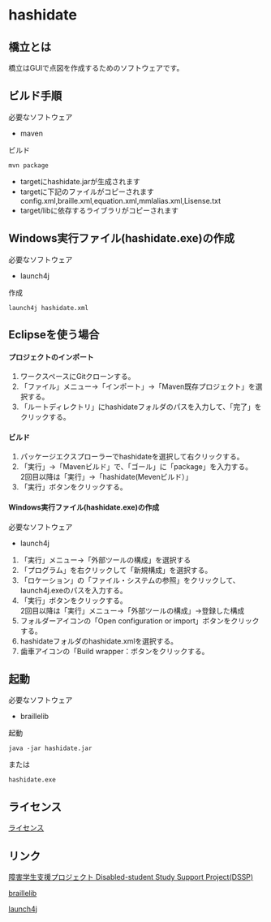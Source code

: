 # hashidate

## 橋立とは

橋立はGUIで点図を作成するためのソフトウェアです。

## ビルド手順
必要なソフトウェア
* maven

ビルド

    mvn package

* targetにhashidate.jarが生成されます
* targetに下記のファイルがコピーされます<br>
config.xml,braille.xml,equation.xml,mmlalias.xml,Lisense.txt
* target/libに依存するライブラリがコピーされます

## Windows実行ファイル(hashidate.exe)の作成
必要なソフトウェア
* launch4j

作成

    launch4j hashidate.xml

## Eclipseを使う場合

#### プロジェクトのインポート
1. ワークスペースにGitクローンする。
1. 「ファイル」メニュー→「インポート」→「Maven既存プロジェクト」を選択する。
1. 「ルートディレクトリ」にhashidateフォルダのパスを入力して、「完了」をクリックする。


#### ビルド
1. パッケージエクスプローラーでhashidateを選択して右クリックする。
1. 「実行」→「Mavenビルド」で、「ゴール」に「package」を入力する。
<br/>2回目以降は「実行」→「hashidate(Mevenビルド）」
1. 「実行」ボタンをクリックする。

#### Windows実行ファイル(hashidate.exe)の作成
必要なソフトウェア
* launch4j

1. 「実行」メニュー→「外部ツールの構成」を選択する
1. 「プログラム」を右クリックして「新規構成」を選択する。
1. 「ロケーション」の「ファイル・システムの参照」をクリックして、launch4j.exeのパスを入力する。
1. 「実行」ボタンをクリックする。
<br/> 2回目以降は「実行」メニュー→「外部ツールの構成」→登録した構成
1. フォルダーアイコンの「Open configuration or import」ボタンをクリックする。
1. hashidateフォルダのhashidate.xmlを選択する。
1. 歯車アイコンの「Build wrapper：ボタンをクリックする。


## 起動
必要なソフトウェア
* braillelib

起動

    java -jar hashidate.jar

または

    hashidate.exe

## ライセンス
[ライセンス](Lisense.txt)


## リンク
[障害学生支援プロジェクト Disabled-student Study Support Project(DSSP)](http://dssp.sakura.ne.jp/)

[braillelib](https://github.com/dssp-tools/braillelib)

[launch4j](http://launch4j.sourceforge.net/)
